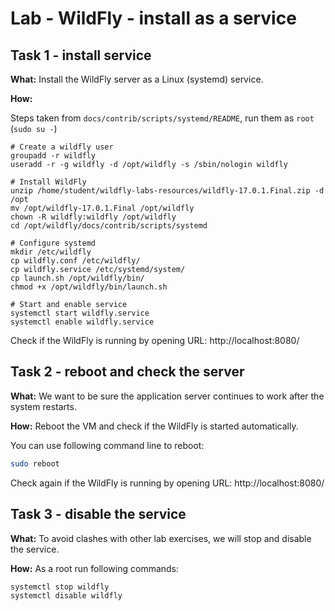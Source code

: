 # Lab - WildFly - install as a service

## Task 1 - install service

**What:**
Install the WildFly server as a Linux (systemd) service.

**How:**

Steps taken from `docs/contrib/scripts/systemd/README`, run them as `root` (`sudo su -`)

```
# Create a wildfly user
groupadd -r wildfly
useradd -r -g wildfly -d /opt/wildfly -s /sbin/nologin wildfly

# Install WildFly
unzip /home/student/wildfly-labs-resources/wildfly-17.0.1.Final.zip -d /opt
mv /opt/wildfly-17.0.1.Final /opt/wildfly
chown -R wildfly:wildfly /opt/wildfly
cd /opt/wildfly/docs/contrib/scripts/systemd

# Configure systemd
mkdir /etc/wildfly
cp wildfly.conf /etc/wildfly/
cp wildfly.service /etc/systemd/system/
cp launch.sh /opt/wildfly/bin/
chmod +x /opt/wildfly/bin/launch.sh

# Start and enable service
systemctl start wildfly.service
systemctl enable wildfly.service
```

Check if the WildFly is running by opening URL: http://localhost:8080/

## Task 2 - reboot and check the server

**What:**
We want to be sure the application server continues to work after the system restarts.

**How:**
Reboot the VM and check if the WildFly is started automatically.

You can use following command line to reboot:
```bash
sudo reboot
```

Check again if the WildFly is running by opening URL: http://localhost:8080/

## Task 3 - disable the service

**What:**
To avoid clashes with other lab exercises, we will stop and disable the service.

**How:**
As a root run following commands:

```bash
systemctl stop wildfly
systemctl disable wildfly
```
